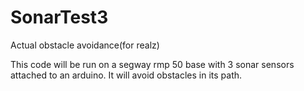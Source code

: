 # SonarTest3
Actual obstacle avoidance(for realz)

This code will be run on a segway rmp 50 base with 3 sonar sensors attached to an arduino. 
It will avoid obstacles in its path. 
